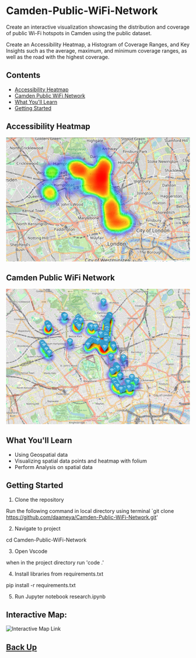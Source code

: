 # Camden-Public-WiFi-Network

Create an interactive visualization showcasing the distribution and coverage of public Wi-Fi hotspots in Camden using the public dataset. 

Create an Accessibility Heatmap, a Histogram of Coverage Ranges, and Key Insights such as the average, maximum, and minimum coverage ranges, as well as the road with the highest coverage.

## Contents
- [Accessibility Heatmap](#accessibility-heatmap)
- [Camden Public WiFi Network](#camden-public-wifi-network)
- [What You'll Learn](#what-youll-learn)
- [Getting Started](#getting-started)

## Accessibility Heatmap
![Accessibility Heatmap](assets/camden-wifi-accessibility.png)

## Camden Public WiFi Network
![Camden Public WiFi Network](assets/camden-wifi.png)

## What You'll Learn

- Using Geospatial data 
- Visualizing spatial data points and heatmap with folium
- Perform Analysis on spatial data

## Getting Started

1. Clone the repository

Run the following command in local directory using terminal 
`git clone https://github.com/daameya/Camden-Public-WiFi-Network.git'

2. Navigate to project

cd Camden-Public-WiFi-Network

3. Open Vscode

when in the project directory run
'code .'

4. Install libraries from requirements.txt

pip install -r requirements.txt

5. Run Jupyter notebook research.ipynb

## Interactive Map:
![Interactive Map Link](https://camdenwifimap.tiiny.site)
## [Back Up](#Camden-Public-WiFi-Network)

